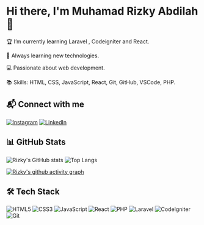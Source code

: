 # Hi there, I'm Muhamad Rizky Abdilah 👋

🏆 I’m currently learning Laravel , Codeigniter and React.

🌱 Always learning new technologies.

💻 Passionate about web development.

📚 Skills: HTML, CSS, JavaScript, React, Git, GitHub, VSCode, PHP.

## 📬 Connect with me

[![Instagram](https://img.shields.io/badge/Instagram-%23E4405F.svg?logo=Instagram&logoColor=white)](https://instagram.com/mrxdilah)
[![LinkedIn](https://img.shields.io/badge/LinkedIn-%230077B5.svg?logo=linkedin&logoColor=white)](https://linkedin.com/in/m-rizky-abdilah/)

## 📊 GitHub Stats

![Rizky's GitHub stats](https://github-readme-stats.vercel.app/api?username=kikiabdilah&show_icons=true&theme=radical)
![Top Langs](https://github-readme-stats.vercel.app/api/top-langs/?username=kikiabdilah&layout=compact&theme=radical)

[![Rizky's github activity graph](https://github-readme-activity-graph.vercel.app/graph?username=kikiabdilah&theme=github-compact)](https://github.com/kikiabdilah)

## 🛠️ Tech Stack

![HTML5](https://img.shields.io/badge/html5-%23E34F26.svg?style=for-the-badge&logo=html5&logoColor=white)
![CSS3](https://img.shields.io/badge/css3-%231572B6.svg?style=for-the-badge&logo=css3&logoColor=white)
![JavaScript](https://img.shields.io/badge/javascript-%23323330.svg?style=for-the-badge&logo=javascript&logoColor=%23F7DF1E)
![React](https://img.shields.io/badge/react-%2320232a.svg?style=for-the-badge&logo=react&logoColor=%2361DAFB)
![PHP](https://img.shields.io/badge/php-%23777BB4.svg?style=for-the-badge&logo=php&logoColor=white)
![Laravel](https://img.shields.io/badge/laravel-%23FF2D20.svg?style=for-the-badge&logo=laravel&logoColor=white)
![CodeIgniter](https://img.shields.io/badge/CodeIgniter-%23EF4223.svg?style=for-the-badge&logo=codeIgniter&logoColor=white)
![Git](https://img.shields.io/badge/git-%23F05033.svg?style=for-the-badge&logo=git&logoColor=white)
